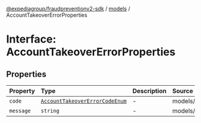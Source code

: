 [@expediagroup/fraudpreventionv2-sdk](../../index.md) / [models](../index.md) / AccountTakeoverErrorProperties

# Interface: AccountTakeoverErrorProperties

## Properties

| Property | Type | Description | Source |
| :------ | :------ | :------ | :------ |
| `code` | [`AccountTakeoverErrorCodeEnum`](../type-aliases/AccountTakeoverErrorCodeEnum.md) | - | models/AccountTakeoverError.ts:59 |
| `message` | `string` | - | models/AccountTakeoverError.ts:60 |
